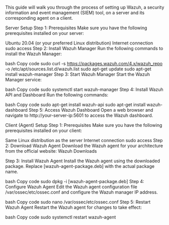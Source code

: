 This guide will walk you through the process of setting up Wazuh, a security information and event management (SIEM) tool, on a server and its corresponding agent on a client.

Server Setup
Step 1: Prerequisites
Make sure you have the following prerequisites installed on your server:

 Ubuntu 20.04 (or your preferred Linux distribution)
 Internet connection
 sudo access
Step 2: Install Wazuh Manager
Run the following commands to install the Wazuh Manager:

bash
Copy code
sudo curl -s https://packages.wazuh.com/4.x/wazuh_repo -o /etc/apt/sources.list.d/wazuh.list
sudo apt-get update
sudo apt-get install wazuh-manager
Step 3: Start Wazuh Manager
Start the Wazuh Manager service:

bash
Copy code
sudo systemctl start wazuh-manager
Step 4: Install Wazuh API and Dashboard
Run the following commands:

bash
Copy code
sudo apt-get install wazuh-api
sudo apt-get install wazuh-dashboard
Step 5: Access Wazuh Dashboard
Open a web browser and navigate to http://your-server-ip:5601 to access the Wazuh dashboard.

Client (Agent) Setup
Step 1: Prerequisites
Make sure you have the following prerequisites installed on your client:

 Same Linux distribution as the server
 Internet connection
 sudo access
Step 2: Download Wazuh Agent
Download the Wazuh agent for your architecture from the official website: Wazuh Downloads

Step 3: Install Wazuh Agent
Install the Wazuh agent using the downloaded package. Replace [wazuh-agent-package.deb] with the actual package name.

bash
Copy code
sudo dpkg -i [wazuh-agent-package.deb]
Step 4: Configure Wazuh Agent
Edit the Wazuh agent configuration file /var/ossec/etc/ossec.conf and configure the Wazuh manager IP address.

bash
Copy code
sudo nano /var/ossec/etc/ossec.conf
Step 5: Restart Wazuh Agent
Restart the Wazuh agent for changes to take effect:

bash
Copy code
sudo systemctl restart wazuh-agent

